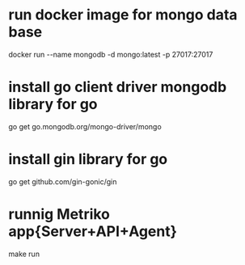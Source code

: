 # run docker image for mongo data base
docker run --name mongodb -d mongo:latest -p 27017:27017
# install go client driver mongodb library for go
go get go.mongodb.org/mongo-driver/mongo
# install gin library for go
go get github.com/gin-gonic/gin
# runnig Metriko app{Server+API+Agent}
make run
